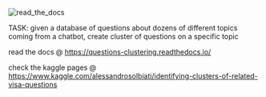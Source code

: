 
![read_the_docs](https://readthedocs.org/projects/pip/badge/?version=latest&style=flat)

TASK: given a database of questions about dozens of different topics coming from a chatbot, create cluster of questions on a specific topic

read the docs @ https://questions-clustering.readthedocs.io/ 

check the kaggle pages @ https://www.kaggle.com/alessandrosolbiati/identifying-clusters-of-related-visa-questions
